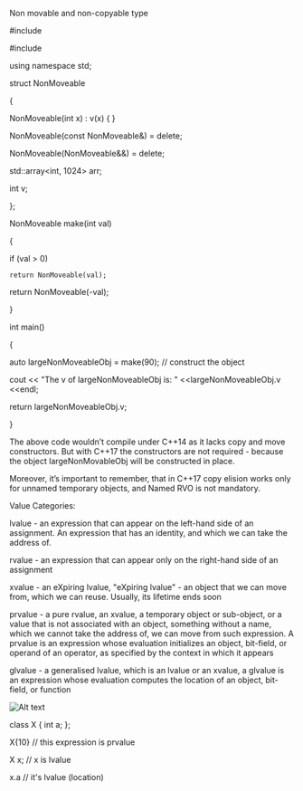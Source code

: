Non movable and non-copyable type 

 

#include <iostream> 

#include <array> 

using namespace std; 

 
 

struct NonMoveable 

{ 

  NonMoveable(int x) : v(x) { } 

  NonMoveable(const NonMoveable&) = delete; 

  NonMoveable(NonMoveable&&) = delete; 

   

  std::array<int, 1024> arr; 

  int v; 

}; 

 
 

NonMoveable make(int val) 

{ 

  if (val > 0) 

    return NonMoveable(val); 

  return NonMoveable(-val); 

} 

 
 

int main() 

{ 

  auto largeNonMoveableObj = make(90); // construct the object 

  cout << "The v of largeNonMoveableObj is: " <<largeNonMoveableObj.v <<endl; 

  return largeNonMoveableObj.v; 

} 

The above code wouldn’t compile under C++14 as it lacks copy and move constructors. But with C++17 the constructors are not required - because the object largeNonMovableObj will be constructed in place. 

Moreover, it’s important to remember, that in C++17 copy elision works only for unnamed temporary objects, and Named RVO is not mandatory. 

 Value Categories: 

lvalue - an expression that can appear on the left-hand side of an assignment. An expression that has an identity, and which we can take the address of. 

rvalue - an expression that can appear only on the right-hand side of an assignment 

xvalue - an eXpiring lvalue, "eXpiring lvalue" - an object that we can move from, which we can reuse. Usually, its lifetime ends soon 

prvalue - a pure rvalue, an xvalue, a temporary object or sub-object, or a value that is not associated with an object, something without a name, which we cannot take the address of, we can move from such expression. A prvalue is an expression whose evaluation initializes an object, bit-field, or operand of an operator, as specified by the context in which it appears 

glvalue - a generalised lvalue, which is an lvalue or an xvalue, a glvalue is an expression whose evaluation computes the location of an object, bit-field, or function 

 <img title="Expression Category" alt="Alt text" src="/images/ExprCategory.png">
 

class X { int a; }; 

X{10}   // this expression is prvalue 

X x;    // x is lvalue 

x.a     // it's lvalue (location) 